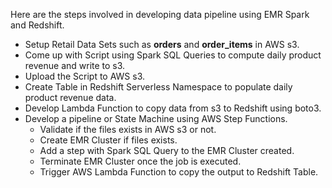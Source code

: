 Here are the steps involved in developing data pipeline using EMR Spark and Redshift.
* Setup Retail Data Sets such as **orders** and **order_items** in AWS s3.
* Come up with Script using Spark SQL Queries to compute daily product revenue and write to s3.
* Upload the Script to AWS s3.
* Create Table in Redshift Serverless Namespace to populate daily product revenue data.
* Develop Lambda Function to copy data from s3 to Redshift using boto3.
* Develop a pipeline or State Machine using AWS Step Functions.
  * Validate if the files exists in AWS s3 or not.
  * Create EMR Cluster if files exists.
  * Add a step with Spark SQL Query to the EMR Cluster created.
  * Terminate EMR Cluster once the job is executed.
  * Trigger AWS Lambda Function to copy the output to Redshift Table.